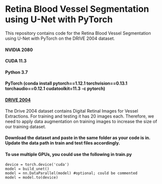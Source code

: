 # Retina Blood Vessel Segmentation using U-Net with PyTorch

This repository contains code for the Retina Blood Vessel Segmentation using U-Net with PyTorch on the DRIVE 2004 dataset.

#### NVIDIA 2080
#### CUDA 11.3
#### Python 3.7
#### PyTorch (conda install pytorch==1.12.1 torchvision==0.13.1 torchaudio==0.12.1 cudatoolkit=11.3 -c pytorch)

#### [DRIVE 2004](https://www.kaggle.com/datasets/zionfuo/drive2004)
The Drive 2004 dataset contains Digital Retinal Images for Vessel Extractions. For training and testing it has 20 images each. 
Therefore, we need to apply data augmentation on training images to increase the size of our training dataset.


#### Download the dataset and paste in the same folder as your code is in. Update the data path in train and test files accordingly.

#### To use multiple GPUs, you could use the following in train.py
    device = torch.device('cuda')
    model = build_unet()
    model = nn.DataParallel(model) #optional; could be commented
    model = model.to(device)
